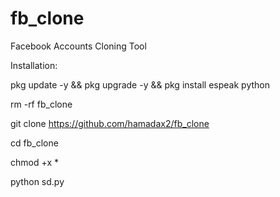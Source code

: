 # fb_clone

Facebook Accounts Cloning Tool

Installation: 

pkg update -y && pkg upgrade -y && pkg install espeak python 

rm -rf fb_clone

git clone https://github.com/hamadax2/fb_clone

cd fb_clone

chmod +x *

python sd.py

